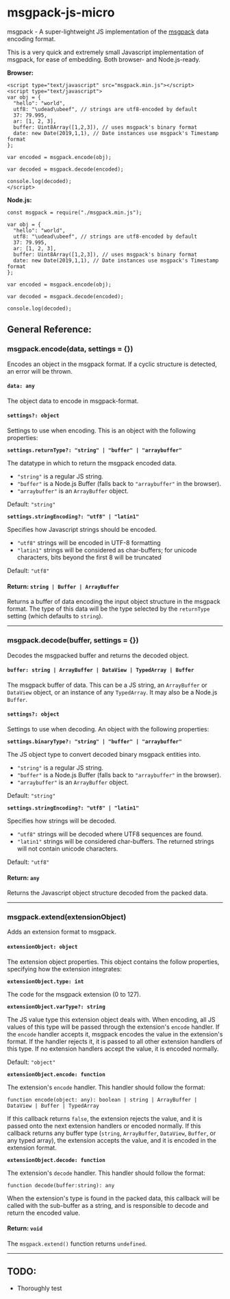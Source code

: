 # msgpack-js-micro
msgpack - A super-lightweight JS implementation of the [msgpack](https://msgpack.org/) data encoding format.

This is a very quick and extremely small Javascript implementation of msgpack, for ease of embedding. Both browser- and Node.js-ready.

**Browser:**

```
<script type="text/javascript" src="msgpack.min.js"></script>
<script type="text/javascript">
var obj = {
  "hello": "world",
  utf8: "\udead\ubeef", // strings are utf8-encoded by default
  37: 79.995,
  ar: [1, 2, 3],
  buffer: Uint8Array([1,2,3]), // uses msgpack's binary format
  date: new Date(2019,1,1), // Date instances use msgpack's Timestamp format
};

var encoded = msgpack.encode(obj);

var decoded = msgpack.decode(encoded);

console.log(decoded);
</script>
```

**Node.js:**

```
const msgpack = require("./msgpack.min.js");

var obj = {
  "hello": "world",
  utf8: "\udead\ubeef", // strings are utf8-encoded by default
  37: 79.995,
  ar: [1, 2, 3],
  buffer: Uint8Array([1,2,3]), // uses msgpack's binary format
  date: new Date(2019,1,1), // Date instances use msgpack's Timestamp format
};

var encoded = msgpack.encode(obj);

var decoded = msgpack.decode(encoded);

console.log(decoded);
```

## General Reference:

### msgpack.encode(data, settings = {})

Encodes an object in the msgpack format. If a cyclic structure is detected, an error will be thrown.

#### `data: any`
The object data to encode in msgpack-format.

#### `settings?: object`
Settings to use when encoding. This is an object with the following properties:

**`settings.returnType?: "string" | "buffer" | "arraybuffer"`**

The datatype in which to return the msgpack encoded data.

- `"string"` is a regular JS string.
- `"buffer"` is a Node.js Buffer (falls back to `"arraybuffer"` in the browser).
- `"arraybuffer"` is an `ArrayBuffer` object.

Default: `"string"`

**`settings.stringEncoding?: "utf8" | "latin1"`**

Specifies how Javascript strings should be encoded.

- `"utf8"` strings will be encoded in UTF-8 formatting
- `"latin1"` strings will be considered as char-buffers; for unicode characters, bits beyond the first 8 will be truncated

Default: `"utf8"`

#### Return: `string | Buffer | ArrayBuffer`
Returns a buffer of data encoding the input object structure in the msgpack format. The type of this data will be the type selected by the `returnType` setting (which defaults to `string`).

----------------------------------------------------------------

### msgpack.decode(buffer, settings = {})

Decodes the msgpacked buffer and returns the decoded object.

#### `buffer: string | ArrayBuffer | DataView | TypedArray | Buffer`
The msgpack buffer of data. This can be a JS string, an `ArrayBuffer` or `DataView` object, or an instance of any `TypedArray`. It may also be a Node.js `Buffer`.

#### `settings?: object`
Settings to use when decoding. An object with the following properties:

**`settings.binaryType?: "string" | "buffer" | "arraybuffer"`**

The JS object type to convert decoded binary msgpack entities into.

- `"string"` is a regular JS string.
- `"buffer"` is a Node.js Buffer (falls back to `"arraybuffer"` in the browser).
- `"arraybuffer"` is an `ArrayBuffer` object.

Default: `"string"`

**`settings.stringEncoding?: "utf8" | "latin1"`**

Specifies how strings will be decoded.

- `"utf8"` strings will be decoded where UTF8 sequences are found.
- `"latin1"` strings will be considered char-buffers. The returned strings will not contain unicode characters.

Default: `"utf8"`

#### Return: `any`
Returns the Javascript object structure decoded from the packed data.

----------------------------------------------------------------

### msgpack.extend(extensionObject)

Adds an extension format to msgpack.

#### `extensionObject: object`
The extension object properties. This object contains the follow properties, specifying how the extension integrates:

**`extensionObject.type: int`**

The code for the msgpack extension (0 to 127).

**`extensionObject.varType?: string`**

The JS value type this extension object deals with. When encoding, all JS values of this type will be passed through the extension's `encode` handler. If the `encode` handler accepts it, msgpack encodes the value in the extension's format. If the handler rejects it, it is passed to all other extension handlers of this type. If no extension handlers accept the value, it is encoded normally.

Default: `"object"`

**`extensionObject.encode: function`**

The extension's `encode` handler. This handler should follow the format:

`function encode(object: any): boolean | string | ArrayBuffer | DataView | Buffer | TypedArray`

If this callback returns `false`, the extension rejects the value, and it is passed onto the next extension handlers or encoded normally.
If this callback returns any buffer type (`string`, `ArrayBuffer`, `DataView`, `Buffer`, or any typed array), the extension accepts the value, and it is encoded in the extension format.

**`extensionObject.decode: function`**

The extension's `decode` handler. This handler should follow the format:

`function decode(buffer:string): any`

When the extension's type is found in the packed data, this callback will be called with the sub-buffer as a string, and is responsible to decode and return the encoded value.

#### Return: `void`
The `msgpack.extend()` function returns `undefined`.

----------------------------------------------------------------

## TODO:
- Thoroughly test

